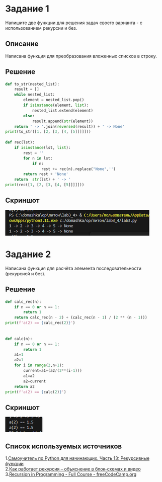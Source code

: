 # Задание 1
Напишите две функции для решения задач своего варианта - с использованием рекурсии и без.
## Описание
Написана функция для преобразования вложенных списков в строку. 
## Решение
``` python
def to_str(nested_list):
    result = []
    while nested_list:
        element = nested_list.pop()
        if isinstance(element, list):
            nested_list.extend(element)
        else:
            result.append(str(element))
    return ' -> '.join(reversed(result)) + ' -> None'
print(to_str([1, [2, [3, [4, [5]]]]]))

def rec(lst):
    if isinstance(lst, list):
        rest = ''
        for n in lst:
            if n:
                rest += rec(n).replace("None",'')
        return rest + 'None'
    return  str(lst) + ' -> '
print(rec([1, [2, [3, [4, [5]]]]]))


```
## Скриншот
![](image2.png)
# Задание 2
Написана функция для расчёта элемента последовательности (рекурсией и без).
## Решение
``` python
def calc_rec(n):
    if n == 0 or n == 1:
        return 1
    return calc_rec(n - 2) + (calc_rec(n - 1) / (2 ** (n - 1)))
print(f'a(2) == {calc_rec(2)}')


def calc(n):
    if n == 0 or n == 1:
        return 1
    a1=1
    a2=1
    for i in range(2,n+1):
        current=a1+(a2/(2**(i-1)))
        a1=a2
        a2=current
    return a2
print(f'a(2) == {calc(2)}')
```
## Скриншот
![](image.png)
## Список используемых источников
1.[Самоучитель по Python для начинающих. Часть 13: Рекурсивные функции](https://proglib.io/p/samouchitel-po-python-dlya-nachinayushchih-chast-13-rekursivnye-funkcii-2023-01-23)\
2.[Как работает рекурсия – объяснение в блок-схемах и видео](https://habr.com/ru/articles/337030/)\
3.[Recursion in Programming - Full Course - freeCodeCamp.org](https://www.youtube.com/watch?v=IJDJ0kBx2LM)
